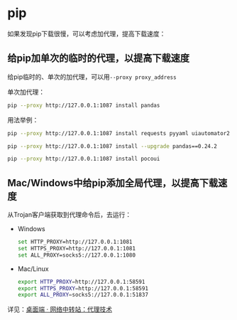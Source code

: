 # pip

如果发现pip下载很慢，可以考虑加代理，提高下载速度：

## 给pip加单次的临时的代理，以提高下载速度

给pip临时的、单次的加代理，可以用`--proxy proxy_address`

单次加代理：

```bash
pip --proxy http://127.0.0.1:1087 install pandas
```

用法举例：

```bash
pip --proxy http://127.0.0.1:1087 install requests pyyaml uiautomator2 selenium tldextract pymongo redis pandas numpy

pip --proxy http://127.0.0.1:1087 install --upgrade pandas==0.24.2

pip --proxy http://127.0.0.1:1087 install pocoui
```

## Mac/Windows中给pip添加全局代理，以提高下载速度

从Trojan客户端获取到代理命令后，去运行：

* Windows
    ```bash
    set HTTP_PROXY=http://127.0.0.1:1081
    set HTTPS_PROXY=http://127.0.0.1:1081
    set ALL_PROXY=socks5://127.0.0.1:1080
    ```
* Mac/Linux
    ```bash
    export HTTP_PROXY=http://127.0.0.1:58591
    export HTTPS_PROXY=http://127.0.0.1:58591
    export ALL_PROXY=socks5://127.0.0.1:51837
    ```

详见：[桌面端 · 网络中转站：代理技术](http://book.crifan.com/books/web_transfer_proxy_tech/website/add_proxy/pc/)

